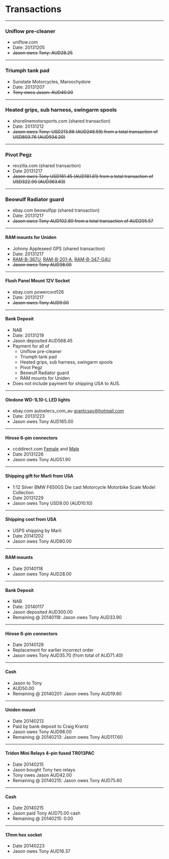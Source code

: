 # Transactions

----

### Uniflow pre-cleaner
* uniflow.com
* Date: 20131205
* ~~Jason owes Tony: AUD28.25~~

----

### Triumph tank pad
* Sunstate Motorcycles, Maroochydore
* Date: 20131207
* ~~Tony owes Jason: AUD40.00~~

----

### Heated grips, sub harness, swingarm spools
* shorelinemotorsports.com (shared transaction)
* Date: 20131212
* ~~Jason owes Tony: USD213.88 (AUD248.59) from a total transaction of USD803.76 (AUD934.20)~~

----

### Pivot Pegz
* revzilla.com (shared transaction)
* Date 20131217
* ~~Jason owes Tony USD161.45 (AUD181.81) from a total transaction of USD322.90 (AUD363.63)~~

----

### Beowulf Radiator guard
* ebay.com beowulfpp (shared transaction)
* Date: 20131217
* ~~Jason owes Tony AUD102.80 from a total transaction of AUD205.57~~

----

#### RAM mounts for Uniden
* Johnny Appleseed GPS (shared transaction)
* Date: 20131217
* [RAM-B-367U](http://www.ja-gps.com.au/RAM/ram-b-367u/), [RAM-B-201-A](http://www.ja-gps.com.au/RAM/ram-b-201-a/), [RAM-B-347-G4U](http://www.ja-gps.com.au/RAM/ram-b-347-g4u/)
* ~~Jason owes Tony AUD38.00~~

----

#### Flush Panel Mount 12V Socket
* ebay.com powercord126
* Date: 20131217
* ~~Jason owes Tony AUD9.00~~

----

#### Bank Deposit
* NAB
* Date: 20131219
* Jason deposited AUD568.45
* Payment for all of
  * Uniflow pre-cleaner
  * Triumph tank pad
  * Heated grips, sub harness, swingarm spools
  * Pivot Pegz
  * Beowulf Radiator guard
  * RAM mounts for Uniden
* Does not include payment for shipping USA to AUS.

----

#### Oledone WD-1L10-L LED lights
* ebay.com autoelecs_com_au grantcsav@hotmail.com
* Date: 20131223
* Jason owes Tony AUD165.00

----

#### Hirose 6-pin connectors
* ccddirect.com [Female](https://ccddirect.com/6-pin-female-hirose-cable-plug.html) and [Male](https://ccddirect.com/6-pin-male-hirose-cable-plug.html)
* Date 20131226
* Jason owes Tony AUD51.90

----

#### Shipping gift for Marli from USA
* 1:12 Silver BMW F650GS Die cast Motorcycle Motorbike Scale Model Collection
* Date 20131229
* Jason owes Tony USD9.00 (AUD10.10)

----

#### Shipping cost from USA
* USPS shipping by Marli
* Date 20141202
* Jason owes Tony AUD80.00

----

#### RAM mounts
* Date 20140118
* Jason owes Tony AUD28.00

----

#### Bank Deposit
* NAB
* Date: 20140117
* Jason deposited AUD300.00
* Remaining @ 20140118: Jason owes Tony AUD33.90

----

#### Hirose 6-pin connectors
* Date 20140128
* Replacement for earlier incorrect order
* Jason owes Tony AUD35.70 (from total of AUD71.40)

----

#### Cash
* Jason to Tony
* AUD50.00
* Remaining @ 20140201: Jason owes Tony AUD19.60

----

#### Uniden mount
* Date 20140213
* Paid by bank deposit to Craig Krantz
* Jason owes Tony AUD98.00
* Remaining @ 20140213: Jason owes Tony AUD117.60

----

#### Tridon Mini Relays 4-pin fused TR013PAC
* Date 20140215
* Jason bought Tony two relays
* Tony owes Jason AUD42.00
* Remaining @ 20140215: Jason owes Tony AUD75.60

----

#### Cash
* Date 20140215
* Jason paid Tony AUD75.00 cash
* Remaining @ 20140215: 0.00

----

#### 17mm hex socket
* Date 20140223
* Jason owes Tony AUD16.37

